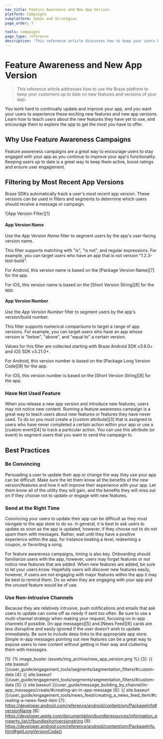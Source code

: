 ```yaml
---
nav_title: Feature Awareness and New App Version
platform: Campaigns
subplatform: Ideas and Strategies
page_order: 7

tools: campaigns
page_type: reference
description: "This reference article discusses how to keep your users knowledgeable and excited about when you release new features or versions."
---
```

# Feature Awareness and New App Version

> This reference article addresses how to use the Braze platform to keep your customers up to date on new features and versions of your app. 

You work hard to continually update and improve your app, and you want your users to experience these exciting new features and new app versions.  Learn how to teach users about the new features they have yet to use, and encourage them to explore the app to get the most you have to offer.

## Why Use Feature Awareness Campaigns

Feature awareness campaigns are a great way to encourage users to stay engaged with your app as you continue to improve your app's functionality.  Keeping users up to date is a great way to keep them active, boost ratings and ensure user engagement.

## Filtering by Most Recent App Versions

Braze SDKs automatically track a user's _most recent_ app version. These versions can be used in filters and segments to determine which users should receive a message or campaign.

![App Version Filter][1]

#### App Version Name

Use the _App Version Name_ filter to segment users by the app's user-facing version name. 

This filter supports matching with "is", "is not", and regular expressions. For example, you can target users who have an app that is not version "1.2.3-test-build".

For Android, this version name is based on the [Package Version Name][7] for the app.

For iOS, this version name is based on the [Short Version String][8] for the app.

#### App Version Number

Use the _App Version Number_ filter to segment users by the app's version/build number. 

This filter supports numerical comparisons to target a range of app versions. For example, you can target users who have an app whose version is "below", "above", and "equal to" a certain version. 

Values for this filter are collected starting with Braze Android SDK v3.6.0+ and iOS SDK v3.21.0+.

For Android, this version number is based on the [Package Long Version Code][9] for the app.

For iOS, this version number is based on the [Short Version String][8] for the app.

### Have Not Used Feature

When you release a new app version and introduce new features, users may not notice new content.  Running a feature awareness campaign is a great way to teach users about new features or features they have never used. To do so you must create a [custom attribute][3] that is assigned to users who have never completed a certain action within your app or use a [custom event][4] to track a particular action.  You can use this attribute (or event) to segment users that you want to send the campaign to.

## Best Practices

### Be Convincing

Persuading a user to update their app or change the way they use your app can be difficult.  Make sure the let them know all the benefits of the new version/features and how it will improve their experience with your app.  Let them know all of the utility they will gain, and the benefits they will miss out on if they choose not to update or engage with new features.

### Send at the Right Time

Convincing your users to update their app can be difficult as they must navigate to the app store to do so.  In general, it is best to ask users to update as soon as the app is updated, however, if they choose not to do not spam them with messages. Rather, wait until they have a positive experience within the app, for instance beating a level, redeeming a coupon, or favoriting a song.

For feature awareness campaigns, timing is also key.  Onboarding should familiarize users with the app, however, users may forget features or not notice new features that are added. When new features are added, be sure to let your users know. Hopefully users will discover new features easily, however, if users are not engaging with major features within the app it may be best to remind them. Do so when they are engaging with your app and the unused feature would be of use.

### Use Non-intrusive Channels

Because they are relatively intrusive, push notifications and emails that ask users to update can come off as needy if sent too often. Be sure to use a multi-channel strategy when making your request, focusing on in-app channels if possible. [In-app messages][5] and [News Feed][6] cards are less disruptive and easily ignored if the user doesn’t wish to update immediately. Be sure to include deep links to the appropriate app store. Simple in-app messages pointing out new features can be a great way to expose users to new content without getting in their way and cluttering them with messages.


[1]: {% image_buster /assets/img_archive/new_app_version.png %}
[3]: {{ site.baseurl }}/user_guide/engagement_tools/segments/segmentation_filters/#custom-data
[4]: {{ site.baseurl }}/user_guide/engagement_tools/segments/segmentation_filters/#custom-data
[5]: {{ site.baseurl }}/user_guide/message_building_by_channel/in-app_messages/create/#creating-an-in-app-message
[6]: {{ site.baseurl }}/user_guide/engagement_tools/news_feed/creating_a_news_feed_item/#creating-a-news-feed-item
[7]: https://developer.android.com/reference/android/content/pm/PackageInfo#versionName
[8]: https://developer.apple.com/documentation/bundleresources/information_property_list/cfbundleshortversionstring
[9]: https://developer.android.com/reference/android/content/pm/PackageInfo.html#getLongVersionCode()
